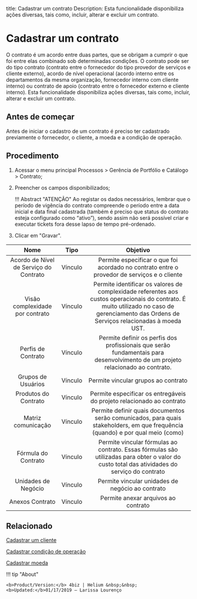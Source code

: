 title: Cadastrar um contrato
Description: Esta funcionalidade disponibiliza ações diversas, tais como, incluir, alterar e excluir um contrato. 
# Cadastrar um contrato

O contrato é um acordo entre duas partes, que se obrigam a cumprir o que foi entre elas combinado sob determinadas condições. O contrato pode ser do tipo contrato (contrato entre o fornecedor do tipo provedor de serviços e cliente externo), acordo de nível operacional (acordo interno entre os departamentos da mesma organização, fornecedor interno com cliente interno) ou contrato de apoio (contrato entre o fornecedor externo e cliente interno).
Esta funcionalidade disponibiliza ações diversas, tais como, incluir, alterar e excluir um contrato.

Antes de começar
----------------

Antes de iniciar o cadastro de um contrato é preciso ter cadastrado previamente
o fornecedor, o cliente, a moeda e a condição de operação.

Procedimento
------------

1.  Acessar o menu principal Processos \> Gerência de Portfólio e Catálogo
    \> Contrato;

2.  Preencher os campos disponibilizados;

    !!! Abstract "ATENÇÃO"
        Ao registar os dados necessários, lembrar que o período de vigência do
        contrato compreende o período entre a data inicial e data final cadastrada
        (também é preciso que status do contrato esteja configurado como “ativo”),
        sendo assim não será possível criar e executar tickets fora desse lapso de
        tempo pré-ordenado.


3.  Clicar em "Gravar".

|                **Nome**                | **Tipo** |                                                                                        **Objetivo**                                                                                        |
|:--------------------------------------:|:--------:|:------------------------------------------------------------------------------------------------------------------------------------------------------------------------------------------:|
| Acordo de Nível de Serviço do Contrato |  Vínculo |                                                 Permite especificar o que foi acordado no contrato entre o provedor de serviços e o cliente                                                |
|     Visão complexidade por contrato    |  Vínculo | Permite identificar os valores de complexidade referentes aos custos operacionais do contrato. É muito utilizado no caso de gerenciamento das Ordens de Serviços relacionadas à moeda UST. |
|           Perfis de Contrato           |  Vínculo |                               Permite definir os perfis dos profissionais que serão fundamentais para desenvolvimento de um projeto relacionado ao contrato.                               |
|           Grupos de Usuários           |  Vínculo |                                                                             Permite vincular grupos ao contrato                                                                            |
|          Produtos do Contrato          |  Vínculo |                                                            Permite especificar os entregáveis do projeto relacionado ao contrato                                                           |
|           Matriz comunicação           |  Vínculo |                               Permite definir quais documentos serão comunicados, para quais stakeholders, em que frequência (quando) e por qual meio (como)                               |
|           Fórmula do Contrato          |  Vínculo |                        Permite vincular fórmulas ao contrato. Essas fórmulas são utilizadas para obter o valor do custo total das atividades do serviço do contrato                        |
|           Unidades de Negócio          |  Vínculo |                                                                      Permite vincular unidades de negócio ao contrato                                                                      |
|             Anexos Contrato            |  Vínculo |                                                                             Permite anexar arquivos ao contrato                                                                            

Relacionado
-----------

[Cadastrar um cliente](/pt-br/4biz-helium/processes/portfolio-and-catalog/configuration/register-client.html)

[Cadastrar condição de operação](/pt-br/4biz-helium/processes/portfolio-and-catalog/configuration/register-operating-condition.html)

[Cadastrar moeda](/pt-br/4biz-helium/additional-features/contract-management/configuration/register-currency.html)

<!-- <i class='fa fa-youtube-play  fa-2x' style='color:#97ce17;vertical-align: middle;'> </i> [Video Library](https://www.youtube.com/playlist?list=PLB5qK2uzf2RNUc7XoNAAOyo3Ex5fKM2db)'
-->
!!! tip "About"

    <b>Product/Version:</b> 4biz | Helium &nbsp;&nbsp;
    <b>Updated:</b>01/17/2019 – Larissa Lourenço
